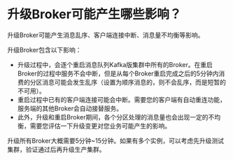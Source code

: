 # 升级Broker可能产生哪些影响？

升级Broker可能产生消息乱序、客户端连接中断、消息量不均衡等影响。

升级Broker包含以下影响：

-   升级过程中，会逐个重启消息队列Kafka版集群中所有的Broker。在重启Broker的过程中服务不会中断，但是从每个Broker重启完成之后的5分钟内消费的分区消息可能会发生乱序（设置为顺序消息的，则不会乱序，而是短暂的不可用）。
-   重启过程中已有的客户端连接可能会中断。需要您的客户端有自动重连功能，服务端的其他Broker会自动接替服务。
-   此外，升级和重启Broker期间，各个分区处理的消息量也会出现一定的不均衡，需要您评估一下升级变更对您业务可能产生的影响。

升级所有Broker大概需要5分钟~15分钟。如果有多个实例，可以考虑先升级测试集群，验证通过后再升级生产集群。

